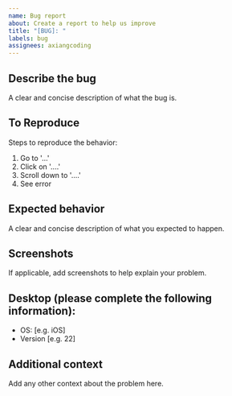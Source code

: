 ```yaml
---
name: Bug report
about: Create a report to help us improve
title: "[BUG]: "
labels: bug
assignees: axiangcoding
---
```


## Describe the bug

A clear and concise description of what the bug is.

## To Reproduce

Steps to reproduce the behavior:

1. Go to '...'
2. Click on '....'
3. Scroll down to '....'
4. See error

## Expected behavior

A clear and concise description of what you expected to happen.

## Screenshots

If applicable, add screenshots to help explain your problem.

## Desktop (please complete the following information):

- OS: [e.g. iOS]
- Version [e.g. 22]

## Additional context

Add any other context about the problem here.
